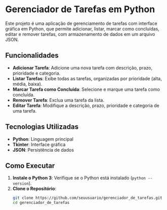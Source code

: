 # Gerenciador de Tarefas em Python

Este projeto é uma aplicação de gerenciamento de tarefas com interface gráfica em Python, que permite adicionar, listar, marcar como concluídas, editar e remover tarefas, com armazenamento de dados em um arquivo JSON.

## Funcionalidades

- **Adicionar Tarefa**: Adicione uma nova tarefa com descrição, prazo, prioridade e categoria.
- **Listar Tarefas**: Exibe todas as tarefas, organizadas por prioridade (alta, média, baixa).
- **Marcar Tarefa como Concluída**: Selecione e marque uma tarefa como concluída.
- **Remover Tarefa**: Exclua uma tarefa da lista.
- **Editar Tarefa**: Modifique a descrição, prazo, prioridade e categoria de uma tarefa.

## Tecnologias Utilizadas

- **Python**: Linguagem principal
- **Tkinter**: Interface gráfica
- **JSON**: Persistência de dados

## Como Executar

1. **Instale o Python 3**: Verifique se o Python está instalado (`python --version`).
2. **Clone o Repositório**:
   ```bash
   git clone https://github.com/seuusuario/gerenciador_de_tarefas.git
   cd gerenciador_de_tarefas
